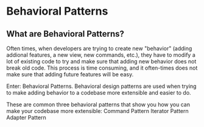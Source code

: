 # Behavioral Patterns
## What are Behavioral Patterns?
Often times, when developers are trying to create new "behavior" (adding addional features, a new view, new commands, etc.), they have to modify a lot of existing code to try and make sure that adding new behavior does not break old code. This process is time consuming, and it often-times does not make sure that adding future features will be easy.

Enter: Behavioral Patterns. Behavioral design patterns are used when trying to make adding behavior to a codebase more extensible and easier to do.

These are common three behavioral patterns that show you how you can make your codebase more extensible:
Command Pattern
Iterator Pattern
Adapter Pattern